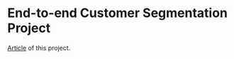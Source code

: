 # End-to-end Customer Segmentation Project

[Article](https://towardsdatascience.com/create-observable-and-reproducible-notebooks-with-hex-460e75818a09) of this project.
